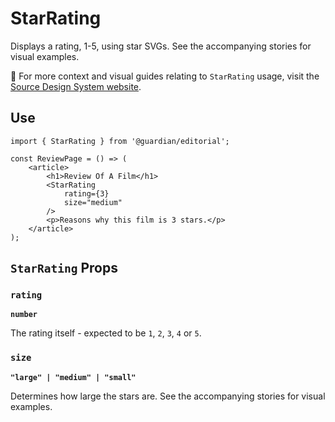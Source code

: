 # StarRating

Displays a rating, 1-5, using star SVGs. See the accompanying stories for visual examples.

📣 For more context and visual guides relating to `StarRating` usage, visit the [Source Design System website](https://www.theguardian.design).

## Use

```tsx
import { StarRating } from '@guardian/editorial';

const ReviewPage = () => (
    <article>
        <h1>Review Of A Film</h1>
        <StarRating
            rating={3}
            size="medium"
        />
        <p>Reasons why this film is 3 stars.</p>
    </article>
);
```

## `StarRating` Props

### `rating`

**`number`**

The rating itself - expected to be `1`, `2`, `3`, `4` or `5`.

### `size`

**`"large" | "medium" | "small"`**

Determines how large the stars are. See the accompanying stories for visual examples.
